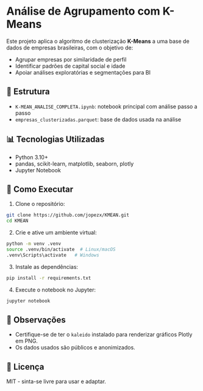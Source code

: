# Análise de Agrupamento com K-Means

Este projeto aplica o algoritmo de clusterização **K-Means** a uma base de dados de empresas brasileiras, com o objetivo de:

- Agrupar empresas por similaridade de perfil
- Identificar padrões de capital social e idade
- Apoiar análises exploratórias e segmentações para BI

## 📁 Estrutura

- `K-MEAN_ANALISE_COMPLETA.ipynb`: notebook principal com análise passo a passo
- `empresas_clusterizadas.parquet`: base de dados usada na análise


## 📊 Tecnologias Utilizadas

- Python 3.10+
- pandas, scikit-learn, matplotlib, seaborn, plotly
- Jupyter Notebook

## 🚀 Como Executar

1. Clone o repositório:
```bash
git clone https://github.com/jopezx/KMEAN.git
cd KMEAN
```

2. Crie e ative um ambiente virtual:
```bash
python -m venv .venv
source .venv/bin/activate  # Linux/macOS
.venv\Scripts\activate   # Windows
```

3. Instale as dependências:
```bash
pip install -r requirements.txt
```

4. Execute o notebook no Jupyter:
```bash
jupyter notebook
```

## 📌 Observações

- Certifique-se de ter o `kaleido` instalado para renderizar gráficos Plotly em PNG.
- Os dados usados são públicos e anonimizados.

## 📄 Licença

MIT - sinta-se livre para usar e adaptar.
